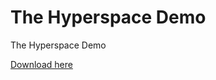 # The Hyperspace Demo
The Hyperspace Demo

[Download here](https://github.com/Skipperro/hyperspace/releases/)
